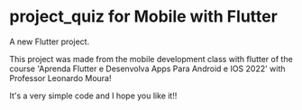 # project_quiz for Mobile with Flutter

A new Flutter project.

This project was made from the mobile development class with flutter of the course 'Aprenda Flutter e Desenvolva Apps Para Android e IOS 2022' 
with Professor Leonardo Moura!

It's a very simple code and I hope you like it!!

